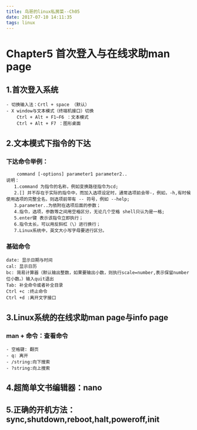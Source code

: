 ```yaml
---
title: 鸟哥的linux私房菜--Ch05
date: 2017-07-10 14:11:35
tags: linux
---
```

# Chapter5 首次登入与在线求助man page
## 1.首次登入系统

	- 切换输入法：Crtl + space （默认）
	- X window与文本模式（终端机接口）切换
		Ctrl + Alt + F1~F6 ：文本模式
		Ctrl + Alt + F7 ：图形桌面

## 2.文本模式下指令的下达

### 下达命令举例：
		command [-options] parameter1 parameter2..
	说明：
	   1.command 为指令的名称，例如变换路径指令为cd;
	   2.[] 并不存在于实际的指令中，而加入选项设定时，通常选项前会带-，例如，-h,有时候使用选项的完整全名，则选项前带有 -- 符号，例如 --help;
	   3.parameter..为依附在选项后面的参数；
	   4.指令，选项，参数等之间用空格区分，无论几个空格 shell只认为是一格;
	   5.enter键 表示该指令立即执行；
	   6.指令太长，可以用反斜杠（\）进行换行；
	   7.Linux系统中，英文大小写字母要进行区分。

### 基础命令
	date: 显示日期与时间
	cal: 显示日历
	bc: 简易计算器（默认输出整数，如果要输出小数，则执行scale=number,表示保留number位小数。）输入quit退出
	Tab: 补全命令或者补全目录
	Ctrl +c :终止命令
	Ctrl +d :离开文字接口

    
## 3.Linux系统的在线求助man page与info page

### man + 命令：查看命令
	- 空格键: 翻页
	- q: 离开
	- /string:向下搜索
	- ?string:向上搜索

## 4.超简单文书编辑器：nano
## 5.正确的开机方法：sync,shutdown,reboot,halt,poweroff,init

